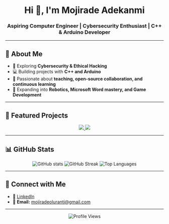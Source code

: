 <h1 align="center">Hi 👋, I'm Mojirade Adekanmi</h1>
<h3 align="center">Aspiring Computer Engineer | Cybersecurity Enthusiast | C++ & Arduino Developer</h3>

---

## 🌟 About Me  
- 🔐 Exploring **Cybersecurity & Ethical Hacking**  
- 💻 Building projects with **C++ and Arduino**  
- 🤝 Passionate about **teaching, open-source collaboration, and continuous learning**  
- 🌱 Expanding into **Robotics, Microsoft Word mastery, and Game Development**  

---

## 📂 Featured Projects  

<p align="center">
  <a href="https://github.com/Mojirade18/Embedded-system">
    <img src="https://github-readme-stats.vercel.app/api/pin/?username=Mojirade18&repo=Embedded-system&theme=solarized-light" />
  </a>
  <a href="https://github.com/Mojirade18/LearnLink">
    <img src="https://github-readme-stats.vercel.app/api/pin/?username=Mojirade18&repo=LearnLink&theme=solarized-light" />
  </a>
</p>

---

## 📊 GitHub Stats  

<div align="center">

  <!-- Overall Stats -->
  <img src="https://github-readme-stats.vercel.app/api?username=Mojirade18&show_icons=true&count_private=true&theme=solarized-light" alt="GitHub stats" />

  <!-- Streak -->
  <img src="https://streak-stats.demolab.com?user=Mojirade18&theme=solarized-light" alt="GitHub Streak" />

  <!-- Languages -->
  <img src="https://github-readme-stats.vercel.app/api/top-langs/?username=Mojirade18&layout=compact&theme=solarized-light" alt="Top Languages" />

</div>

---

## 🔗 Connect with Me  
- 💼 [LinkedIn](https://www.linkedin.com/in/mojirade-adekanmi-971a05248/)  
- 📩 **Email:** [mojiradeoluranti@gmail.com](mailto:mojiradeoluranti@gmail.com)  

---

<p align="center">
  <img src="https://komarev.com/ghpvc/?username=Mojirade18&label=Profile%20Views&color=orange&style=flat" alt="Profile Views" />
</p>
